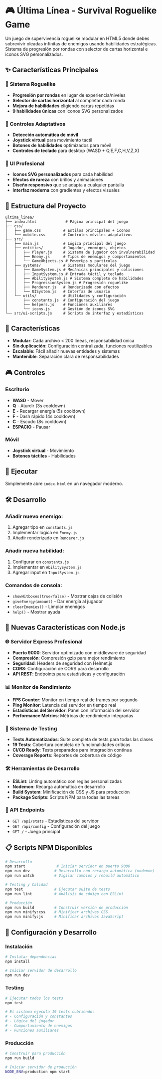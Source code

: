 # 🎮 Última Línea - Survival Roguelike Game

Un juego de supervivencia roguelike modular en HTML5 donde debes sobrevivir oleadas infinitas de enemigos usando habilidades estratégicas. Sistema de progresión por rondas con selector de cartas horizontal e iconos SVG personalizados.

## ✨ Características Principales

### 🎯 **Sistema Roguelike**
- **Progresión por rondas** en lugar de experiencia/niveles
- **Selector de cartas horizontal** al completar cada ronda  
- **Mejora de habilidades** eligiendo cartas repetidas
- **9 habilidades únicas** con iconos SVG personalizados

### 📱 **Controles Adaptativos**
- **Detección automática de móvil** 
- **Joystick virtual** para movimiento táctil
- **Botones de habilidades** optimizados para móvil
- **Controles de teclado** para desktop (WASD + Q,E,F,C,H,V,Z,X)

### 🎨 **UI Profesional**
- **Iconos SVG personalizados** para cada habilidad
- **Efectos de rareza** con brillos y animaciones
- **Diseño responsivo** que se adapta a cualquier pantalla
- **Interfaz moderna** con gradientes y efectos visuales

## 📁 Estructura del Proyecto

```
ultima_linea/
├── index.html             # Página principal del juego
├── css/
│   ├── game.css          # Estilos principales + iconos
│   └── mobile.css        # Controles móviles adaptativos  
├── src/
│   ├── main.js           # Lógica principal del juego
│   ├── entities/         # Jugador, enemigos, objetos
│   │   ├── Player.js     # Sistema de jugador con invulnerabilidad
│   │   ├── Enemy.js      # Tipos de enemigos y comportamientos
│   │   └── GameObjects.js # PowerUps y partículas
│   ├── systems/          # Sistemas modulares del juego
│   │   ├── GameSystem.js # Mecánicas principales y colisiones
│   │   ├── InputSystem.js # Entrada táctil y teclado
│   │   ├── AbilitySystem.js # Sistema completo de habilidades
│   │   ├── ProgressionSystem.js # Progresión roguelike
│   │   ├── Renderer.js   # Renderizado con efectos
│   │   └── UISystem.js   # Interfaz de usuario
│   └── utils/            # Utilidades y configuración
│       ├── constants.js  # Configuración del juego
│       ├── helpers.js    # Funciones auxiliares
│       └── icons.js      # Gestión de iconos SVG
└── src/ui-scripts.js     # Scripts de interfaz y estadísticas
```

## 🎯 Características

- **Modular**: Cada archivo < 200 líneas, responsabilidad única
- **Sin duplicación**: Configuración centralizada, funciones reutilizables
- **Escalable**: Fácil añadir nuevas entidades y sistemas
- **Mantenible**: Separación clara de responsabilidades

## 🎮 Controles

### Escritorio
- **WASD** - Mover
- **Q** - Aturdir (3s cooldown)
- **E** - Recargar energía (5s cooldown)
- **F** - Dash rápido (4s cooldown)
- **C** - Escudo (8s cooldown)
- **ESPACIO** - Pausar

### Móvil
- **Joystick virtual** - Movimiento
- **Botones táctiles** - Habilidades

## 🚀 Ejecutar

Simplemente abre `index.html` en un navegador moderno.

## 🛠️ Desarrollo

### Añadir nuevo enemigo:
1. Agregar tipo en `constants.js`
2. Implementar lógica en `Enemy.js`
3. Añadir renderizado en `Renderer.js`

### Añadir nueva habilidad:
1. Configurar en `constants.js`
2. Implementar en `AbilitySystem.js`
3. Agregar input en `InputSystem.js`

### Comandos de consola:
- `showHitboxes(true/false)` - Mostrar cajas de colisión
- `giveEnergy(amount)` - Dar energía al jugador
- `clearEnemies()` - Limpiar enemigos
- `help()` - Mostrar ayuda

## 🚀 Nuevas Características con Node.js

### **🌐 Servidor Express Profesional**
- **Puerto 9000**: Servidor optimizado con middleware de seguridad
- **Compresión**: Compresión gzip para mejor rendimiento
- **Seguridad**: Headers de seguridad con Helmet.js
- **CORS**: Configuración de CORS para desarrollo
- **API REST**: Endpoints para estadísticas y configuración

### **📊 Monitor de Rendimiento**
- **FPS Counter**: Monitor en tiempo real de frames por segundo
- **Ping Monitor**: Latencia del servidor en tiempo real
- **Estadísticas del Servidor**: Panel con información del servidor
- **Performance Metrics**: Métricas de rendimiento integradas

### **🧪 Sistema de Testing**
- **Tests Automatizados**: Suite completa de tests para todas las clases
- **19 Tests**: Cobertura completa de funcionalidades críticas
- **CI/CD Ready**: Tests preparados para integración continua
- **Coverage Reports**: Reportes de cobertura de código

### **🛠️ Herramientas de Desarrollo**
- **ESLint**: Linting automático con reglas personalizadas
- **Nodemon**: Recarga automática en desarrollo
- **Build System**: Minificación de CSS y JS para producción
- **Package Scripts**: Scripts NPM para todas las tareas

### **📱 API Endpoints**
- `GET /api/stats` - Estadísticas del servidor
- `GET /api/config` - Configuración del juego
- `GET /` - Juego principal

## 📋 Scripts NPM Disponibles

```bash
# Desarrollo
npm start              # Iniciar servidor en puerto 9000
npm run dev           # Desarrollo con recarga automática (nodemon)
npm run watch         # Vigilar cambios y rebuild automático

# Testing y Calidad
npm test              # Ejecutar suite de tests
npm run lint          # Análisis de código con ESLint

# Producción
npm run build         # Construir versión de producción
npm run minify:css    # Minificar archivos CSS
npm run minify:js     # Minificar archivos JavaScript
```

## 🔧 Configuración y Desarrollo

### **Instalación**
```bash
# Instalar dependencias
npm install

# Iniciar servidor de desarrollo
npm run dev
```

### **Testing**
```bash
# Ejecutar todos los tests
npm test

# El sistema ejecuta 19 tests cubriendo:
# - Configuración y constantes
# - Lógica del jugador
# - Comportamiento de enemigos  
# - Funciones auxiliares
```

### **Producción**
```bash
# Construir para producción
npm run build

# Iniciar servidor de producción
NODE_ENV=production npm start
```
